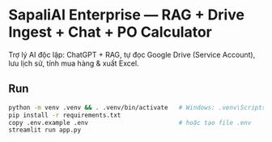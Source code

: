 # SapaliAI Enterprise — RAG + Drive Ingest + Chat + PO Calculator

Trợ lý AI độc lập: ChatGPT + RAG, tự đọc Google Drive (Service Account), lưu lịch sử, tính mua hàng & xuất Excel.

## Run
```bash
python -m venv .venv && . .venv/bin/activate   # Windows: .venv\Scripts\activate
pip install -r requirements.txt
copy .env.example .env                         # hoặc tạo file .env
streamlit run app.py
```
